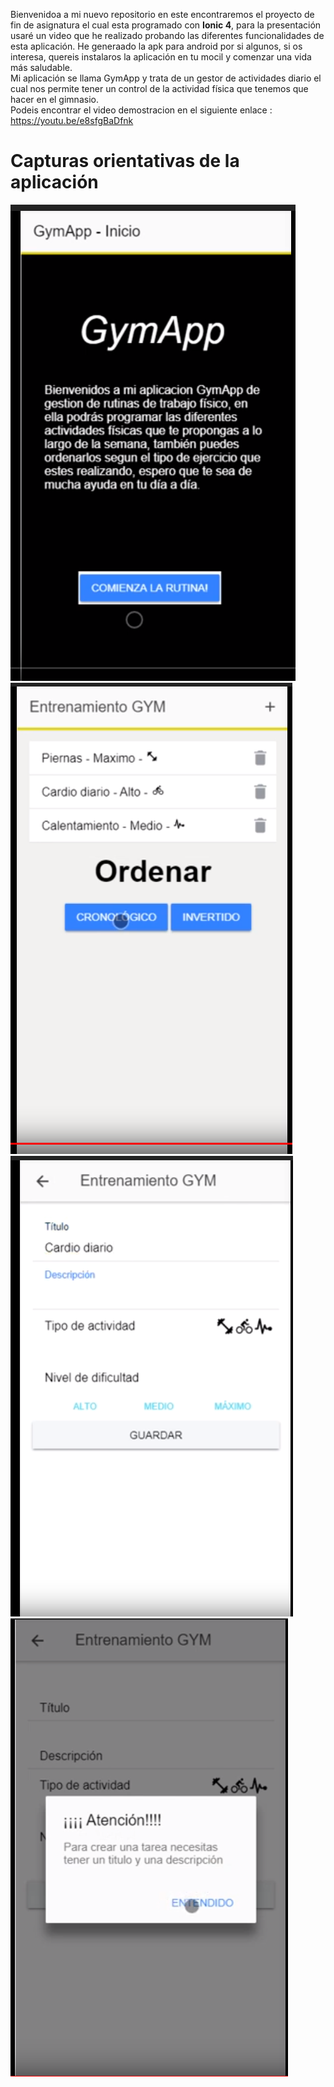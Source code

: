 Bienvenidoa a mi nuevo repositorio en este encontraremos el proyecto de fin de asignatura el cual esta programado con <strong>Ionic 4</strong>, para la presentación usaré un video que he realizado probando las diferentes funcionalidades de esta aplicación. He generaado la apk para android por si algunos, si os interesa, quereis instalaros la aplicación en tu mocil y comenzar una vida más saludable.<br>
Mi aplicación se llama GymApp y trata de un gestor de actividades diario el cual nos permite tener un control de la actividad física que tenemos que hacer en el gimnasio. 
<br> Podeis encontrar el video demostracion en el siguiente enlace : https://youtu.be/e8sfgBaDfnk  

<h1> Capturas orientativas de la aplicación</h1>
<img src="cap1.PNG"></img>
<img src="cap3.PNG"></img>
<img src="cap2.PNG"></img>
<img src="cap4.PNG"></img>

